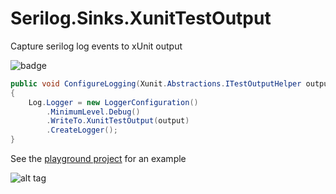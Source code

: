 # Serilog.Sinks.XunitTestOutput
Capture serilog log events to xUnit output

![badge](https://ci.appveyor.com/api/projects/status/github/marhoily/serilog-sinks-xunittestoutput?svg=true)

```csharp
public void ConfigureLogging(Xunit.Abstractions.ITestOutputHelper output)
{
    Log.Logger = new LoggerConfiguration()
        .MinimumLevel.Debug()
        .WriteTo.XunitTestOutput(output)
        .CreateLogger();
}
```

See the [playground project](https://github.com/davetimmins/serilog-sinks-xunittestoutput/blob/master/src/playground/Tests.cs) for an example

![alt tag](https://raw.githubusercontent.com/davetimmins/serilog-sinks-xunittestoutput/master/example.PNG)

